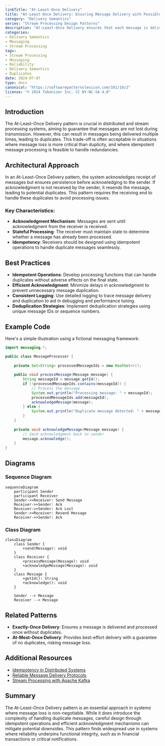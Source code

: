 ```yaml
---
linkTitle: "At-Least-Once Delivery"
title: "At-Least-Once Delivery: Ensuring Message Delivery with Possible Duplicates"
category: "Delivery Semantics"
series: "Stream Processing Design Patterns"
description: "At-Least-Once Delivery ensures that each message is delivered one or more times, making sure messages are not lost, though duplicates may occur."
categories:
- Delivery Semantics
- Messaging
- Stream Processing
tags:
- Stream Processing
- Messaging
- Reliability
- Delivery Semantics
- Duplicates
date: 2024-07-07
type: docs
canonical: "https://softwarepatternslexicon.com/101/10/2"
license: "© 2024 Tokenizer Inc. CC BY-NC-SA 4.0"
---
```


## Introduction

The At-Least-Once Delivery pattern is crucial in distributed and stream processing systems, aiming to guarantee that messages are not lost during transmission. However, this can result in messages being delivered multiple times, leading to duplicates. This trade-off is often acceptable in situations where message loss is more critical than duplicity, and where idempotent message processing is feasible to handle redundancies.

## Architectural Approach

In an At-Least-Once Delivery pattern, the system acknowledges receipt of messages but ensures persistence before acknowledging to the sender. If acknowledgment is not received by the sender, it resends the message, leading to potential duplicates. This pattern requires the receiving end to handle these duplicates to avoid processing issues.

### Key Characteristics:
- **Acknowledgment Mechanism**: Messages are sent until acknowledgment from the receiver is received.
- **Stateful Processing**: The receiver must maintain state to determine whether a message has already been processed.
- **Idempotency**: Receivers should be designed using idempotent operations to handle duplicate messages seamlessly.

## Best Practices

- **Idempotent Operations**: Develop processing functions that can handle duplicates without adverse effects on the final state.
- **Efficient Acknowledgment**: Minimize delays in acknowledgment to prevent unnecessary message duplication.
- **Consistent Logging**: Use detailed logging to trace message delivery and duplication to aid in debugging and performance tuning.
- **Deduplication Strategies**: Implement deduplication strategies using unique message IDs or sequence numbers.

## Example Code

Here's a simple illustration using a fictional messaging framework:

```java
import messaging.*;

public class MessageProcessor {
    
    private Set<String> processedMessageIds = new HashSet<>();
    
    public void processMessage(Message message) {
        String messageId = message.getId();
        if (!processedMessageIds.contains(messageId)) {
            // Process the message
            System.out.println("Processing message: " + messageId);
            processedMessageIds.add(messageId);
            acknowledgeMessage(message);
        } else {
            System.out.println("Duplicate message detected: " + messageId);
        }
    }
    
    private void acknowledgeMessage(Message message) {
        // Send acknowledgment back to sender
        message.acknowledge();
    }
}

```

## Diagrams

### Sequence Diagram

```mermaid
sequenceDiagram
    participant Sender
    participant Receiver
    Sender->>Receiver: Send Message
    Receiver->>Sender: Ack
    Receiver->>Sender: Ack Lost
    Sender->>Receiver: Resend Message
    Receiver->>Sender: Ack
```

### Class Diagram

```mermaid
classDiagram
    class Sender {
        +send(Message): void
    }
    class Receiver {
        +processMessage(Message): void
        +acknowledgeMessage(Message): void
    }
    class Message {
        +getId(): String
        +acknowledge(): void
    }

    Sender --> Message
    Receiver --> Message
```

## Related Patterns

- **Exactly-Once Delivery**: Ensures a message is delivered and processed once without duplicates.
- **At-Most-Once Delivery**: Provides best-effort delivery with a guarantee of no duplicates, risking message loss.

## Additional Resources

- [Idempotency in Distributed Systems](https://example.com/idempotency)
- [Reliable Message Delivery Protocols](https://example.com/reliable-delivery)
- [Stream Processing with Apache Kafka](https://example.com/kafka-streams)

## Summary

The At-Least-Once Delivery pattern is an essential approach in systems where message loss is non-negotiable. While it does introduce the complexity of handling duplicate messages, careful design through idempotent operations and efficient acknowledgment mechanisms can mitigate potential downsides. This pattern finds widespread use in systems where reliability underpins functional integrity, such as in financial transactions or critical notifications.
